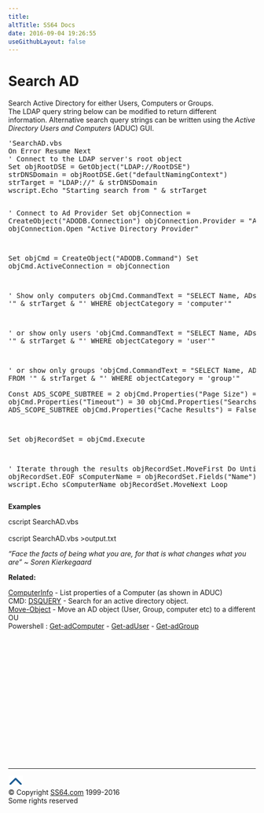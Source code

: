 ```yaml
---
title:
altTitle: SS64 Docs
date: 2016-09-04 19:26:55
useGithubLayout: false
---
```

<!-- #BeginLibraryItem "/Library/head_vbsyntax.lbi" --><!-- #EndLibraryItem --><h1>Search AD </h1> 
<p>Search Active Directory for either Users, Computers or Groups.<br> 
The LDAP query string below can be modified to return different information. Alternative search query strings can be written using the <i>Active Directory Users and Computers</i> (ADUC) GUI.</p>
<pre>'SearchAD.vbs
On Error Resume Next
' Connect to the LDAP server's root object
Set objRootDSE = GetObject("LDAP://RootDSE")
strDNSDomain = objRootDSE.Get("defaultNamingContext")
strTarget = "LDAP://" &amp; strDNSDomain
wscript.Echo "Starting search from " &amp; strTarget

' Connect to Ad Provider
Set objConnection = CreateObject("ADODB.Connection")
objConnection.Provider = "ADsDSOObject"
objConnection.Open "Active Directory Provider"

Set objCmd =   CreateObject("ADODB.Command")
Set objCmd.ActiveConnection = objConnection 

' Show only computers
objCmd.CommandText = "SELECT Name, ADsPath FROM '" &amp; strTarget &amp; "' WHERE objectCategory = 'computer'"

' or show only users
'objCmd.CommandText = "SELECT Name, ADsPath FROM '" &amp; strTarget &amp; "' WHERE objectCategory = 'user'"

' or show only groups
'objCmd.CommandText = "SELECT Name, ADsPath FROM '" &amp; strTarget &amp; "' WHERE objectCategory = 'group'"<br>
Const ADS_SCOPE_SUBTREE = 2
objCmd.Properties("Page Size") = 100
objCmd.Properties("Timeout") = 30
objCmd.Properties("Searchscope") = ADS_SCOPE_SUBTREE
objCmd.Properties("Cache Results") = False

Set objRecordSet = objCmd.Execute

' Iterate through the results
objRecordSet.MoveFirst
Do Until objRecordSet.EOF
   sComputerName = objRecordSet.Fields("Name")
   wscript.Echo sComputerName
   objRecordSet.MoveNext
Loop
</pre>
<p><b> Examples</b></p>
<p class="code">cscript SearchAD.vbs<br>
<br>
cscript SearchAD.vbs &gt;output.txt</p>
<p class="quote"><i>“Face the facts of being what you are, for that is what changes what you are” ~ Soren Kierkegaard</i></p>
<p><b>Related:</b></p>
<p><a href="syntax-computerinfo.html">ComputerInfo</a> - List properties of a Computer (as shown in ADUC)<br>
CMD:
<a href="../nt/dsquery.html">DSQUERY</a> - Search for an active directory object.<br>
<a href="syntax-movead.html">Move-Object</a> - Move an AD object (User,  Group, computer etc) to a different OU<br>
Powershell : <a href="../ps/get-adcomputer.html">Get-adComputer</a> - <a href="../ps/get-aduser.html">Get-adUser</a> - <a href="../ps/get-adgroup.html">Get-adGroup</a></p><!-- #BeginLibraryItem "/Library/foot_vb.lbi" --><p>
<!-- VB300 -->
<ins class="adsbygoogle" style="display:inline-block;width:300px;height:250px" data-ad-client="ca-pub-6140977852749469" data-ad-slot="1683739502"></ins>
<script>
(adsbygoogle = window.adsbygoogle || []).push({});
</script></p>
<hr>
<div id="bl" class="footer"><a href="syntax-ad.html#"><img src="../images/top.png" width="30" height="22" alt="Back to the Top"></a></div>
<div id="br" class="footer, tagline">© Copyright <a href="http://ss64.com/">SS64.com</a> 1999-2016<br>
Some rights reserved</div><!-- #EndLibraryItem -->

